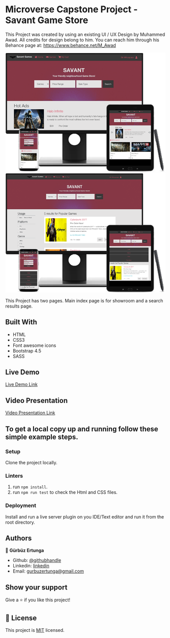 # Microverse Capstone Project - Savant Game Store

  This Project was created by using an existing UI / UX Design by Muhammed Awad. All credits for design belong to him. You can reach him through his Behance page at: https://www.behance.net/M_Awad

![screenshot](/assets/img/index-screenshot.png)
![screenshot](/assets/img/search-screenshot.png)


  This Project has two pages. Main index page is for showroom and a search results page.

## Built With

- HTML
- CSS3
- Font awesome icons
- Bootstrap 4.5
- SASS

## Live Demo

[Live Demo Link](https://raw.githack.com/gurbuzertunga/game-store/feature/index.html)

## Video Presentation

[Video Presentation Link](https://www.loom.com/share/d8139f60818a4213b772bb0ae1704ee0)

## To get a local copy up and running follow these simple example steps.

### Setup

Clone the project locally.

### Linters

1. run `npm install`.
2. run `npm run test` to check the Html and CSS files.

### Deployment

Install and run a live server plugin on you IDE/Text editor and run it from the root directory.

## Authors

👤 **Gürbüz Ertunga**

- Github: [@githubhandle](https://github.com/gurbuzertunga)
- Linkedin: [linkedin](https://www.linkedin.com/in/gurbuz-ertunga-a607a2a5/)
- Email:  gurbuzertunga@gmail.com

## Show your support

Give a ⭐️ if you like this project!

## 📝 License

This project is [MIT](lic.url) licensed.
